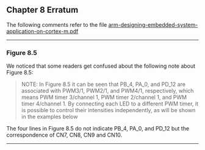 ## Chapter 8 Erratum

The following comments refer to the file [arm-designing-embedded-system-application-on-cortex-m.pdf](https://armkeil.blob.core.windows.net/developer/Files/pdf/ebook/arm-designing-embedded-system-application-cortex-m.pdf)

---

### Figure 8.5

We noticed that some readers get confused about the following note about Figure 8.5:

> NOTE: In Figure 8.5 it can be seen that PB_4, PA_0, and PD_12 are associated with
PWM3/1, PWM2/1, and PWM4/1, respectively, which means PWM timer 3/channel
1, PWM timer 2/channel 1, and PWM timer 4/channel 1. By connecting each LED to a
different PWM timer, it is possible to control their intensities independently, as will be
shown in the examples below

The four lines in Figure 8.5 do not indicate PB_4, PA_0, and PD_12 but the correspondence of CN7, CN8, CN9 and CN10.

---
